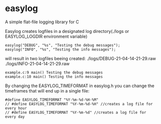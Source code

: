 # easylog
A simple flat-file logging library for C

Easylog creates logfiles in a designated log directory(./logs or EASYLOG_LOGDIR environment variable)

    easylog("DEBUG", "%s", "Testing the debug messages");
    easylog("INFO", "%s", "Testing the info messages");

will result in two logfiles beeing created: ./logs/DEBUG-21-04-14-21-29.raw ./logs/INFO-21-04-14-21-29.raw

    example.c:9 main() Testing the debug messages
    example.c:10 main() Testing the info messages

By changing the EASYLOG_TIMEFORMAT in easylog.h you can change the timeframes that will end up in a single file:

    #define EASYLOG_TIMEFORMAT "%Y-%m-%d-%H-%M"
    // #define EASYLOG_TIMEFORMAT "%Y-%m-%d-%H" //creates a log file for every hour
    // #define EASYLOG_TIMEFORMAT "%Y-%m-%d" //creates a log file for every day
